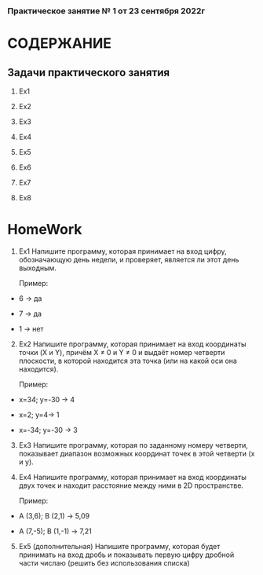 ### Практическое занятие № 1 от 23 сентября 2022г

# СОДЕРЖАНИЕ

## Задачи практического занятия

1. Ex1

2. Ex2 

3. Ex3

4. Ex4

5. Ex5

6. Ex6

7. Ex7

8. Ex8

# HomeWork

1. Ex1 Напишите программу, которая принимает на вход цифру, обозначающую день недели, и проверяет, является ли этот день выходным.

    Пример:

- 6 -> да

- 7 -> да

- 1 -> нет

2. Ex2 Напишите программу, которая принимает на вход координаты точки (X и Y), причём X ≠ 0 и Y ≠ 0 и выдаёт номер четверти плоскости, в которой находится эта точка (или на какой оси она находится).

   Пример:

- x=34; y=-30 -> 4

- x=2; y=4-> 1

- x=-34; y=-30 -> 3

3. Ex3 Напишите программу, которая по заданному номеру четверти, показывает диапазон возможных координат точек в этой четверти (x и y).

4. Ex4 Напишите программу, которая принимает на вход координаты двух точек и находит расстояние между ними в 2D пространстве.

    Пример:

- A (3,6); B (2,1) -> 5,09

- A (7,-5); B (1,-1) -> 7,21

5. Ex5 (дополнительная) Напишите программу, которая будет принимать на вход дробь и показывать первую цифру дробной части числаю (решить без использования списка)